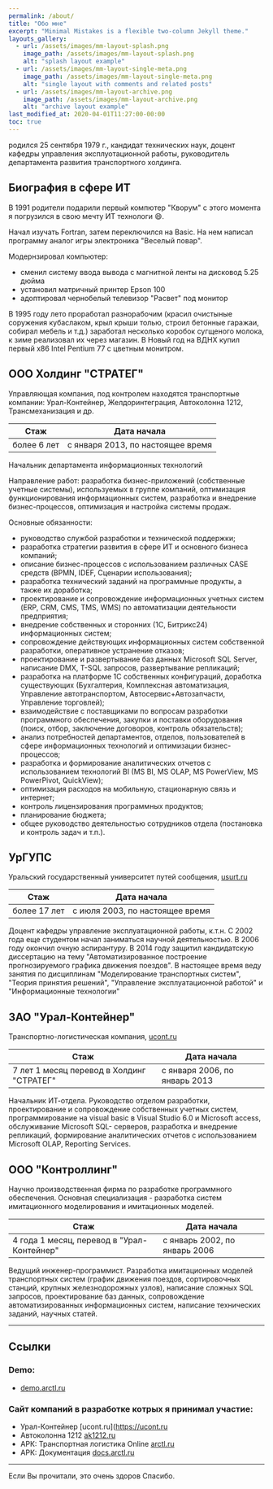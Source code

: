 ```yaml
---
permalink: /about/
title: "Обо мне"
excerpt: "Minimal Mistakes is a flexible two-column Jekyll theme."
layouts_gallery:
  - url: /assets/images/mm-layout-splash.png
    image_path: /assets/images/mm-layout-splash.png
    alt: "splash layout example"
  - url: /assets/images/mm-layout-single-meta.png
    image_path: /assets/images/mm-layout-single-meta.png
    alt: "single layout with comments and related posts"
  - url: /assets/images/mm-layout-archive.png
    image_path: /assets/images/mm-layout-archive.png
    alt: "archive layout example"
last_modified_at: 2020-04-01T11:27:00-00:00
toc: true
---
```


родился 25 сентября 1979 г.,
кандидат технических наук, доцент кафедры управления эксплуотационной работы,
руководитель департамента развития транспортного холдинга.

## Биография в сфере ИТ

В 1991 родители подарили первый компютер "Кворум"
с этого момента я погрузился в свою мечту ИТ технологи :smile:.

Начал изучать Fortran, затем переключился на Basic.
На нем написал программу аналог игры электроника "Веселый повар".

Модернзировал компьютер:
- сменил систему ввода вывода с магнитной ленты на дисковод 5.25 дюйма
- установил матричный принтер Epson 100
- адоптировал чернобелый телевизор "Расвет" под монитор

В 1995 году лето проработал разнорабочим (красил очистыные соружения кубаслаком, крыл крыши толью, строил бетонные гаражаи, собирал мебель и т.д.) заработал несколько коробок сугщеного молока, к зиме реализовал их через магазин.
В Новый год на ВДНХ купил первый x86 Intel Pentium 77 с цветным монитром.

## ООО Холдинг "СТРАТЕГ"

Управляющая компания, под контролем находятся транспортные компании: Урал-Контейнер, Желдоринтеграция, Автоколонна 1212, Трансмеханизация и др.

| Стаж | Дата начала |
| --- | --- |
| более 6 лет | с января 2013, по настоящее время |

Начальник департамента информационных технологий

Направление работ: разработка бизнес-приложений (собственные учетные системы), используемых в группе компаний, оптимизация функционирования информационных систем, разработка и внедрение бизнес-процессов, оптимизация и настройка системы продаж.

Основные обязанности:
- руководство службой разработки и технической поддержки;
- разработка стратегии развития в сфере ИТ и основного бизнеса компаний;
- описание бизнес-процессов с использованием различных CASE средств
  (BPMN, IDEF, Сценарии использования);
- разработка технический заданий на программные продукты, а также их доработка;
- проектирование и сопровождение информационных учетных систем
   (ERP, CRM, CMS, TMS, WMS) по автоматизации деятельности предприятия;
- внедрение собственных и сторонних (1С, Битрикс24) информационных систем;
- сопровождение действующих информационных систем собственной разработки,
  оперативное устранение отказов;
- проектирование и развертывание баз данных Microsoft SQL Server,
  написание DMX, T-SQL запросов, развертывание репликаций;
- разработка на платформе 1С собственных конфигураций, доработка существующих
   (Бухгалтерия, Комплексная автоматизация, Управление автотранспортом,
   Автосервис+Автозапчасти, Управление торговлей);
- взаимодействие с поставщиками по вопросам разработки программного обеспечения,
   закупки и поставки оборудования  (поиск, отбор, заключение договоров, контроль обязательств);
- анализ потребностей департаментов, отделов,
  пользователей в сфере информационных технологий и
  оптимизации бизнес-процессов;
- разработка и формирование аналитических отчетов с использованием технологий BI
  (MS BI, MS OLAP, MS PowerView, MS PowerPivot, QuickView);
- оптимизация расходов на мобильную, стационарную связь и интернет;
- контроль лицензирования программных продуктов;
- планирование бюджета;
- общее руководство деятельностью сотрудников отдела (постановка и контроль задач и т.п.).

## УрГУПС

Уральский государственный университет путей сообщения, [usurt.ru](https://usurt.ru)

| Стаж | Дата начала |
| --- | --- |
| более 17 лет | с июля 2003, по настоящее время |

Доцент кафедры управление эксплуатационной работы, к.т.н.
С 2002 года еще студентом начал заниматься научной деятельностью.
В 2006 году окончил очную аспирантуру. В 2014 году защитил кандидатскую диссертацию на тему "Автоматизированное построение прогнозируемого графика движения поездов". В настоящее время веду занятия по дисциплинам "Моделирование транспортных систем", "Теория принятия решений", "Управление эксплуатационной работой" и "Информационные технологии"

## ЗАО "Урал-Контейнер"

Транспортно-логистическая компания, [ucont.ru](https://ucont.ru)

| Стаж | Дата начала |
| --- | --- |
| 7 лет 1 месяц перевод в Холдинг "СТРАТЕГ" | с января 2006, по январь 2013 |

Начальник ИТ-отдела.
Руководство отделом разработки, проектирование и сопровождение собственных учетных систем, программирование на visual basic в Visual Studio 6.0 и Microsoft access, обслуживание Microsoft SQL- серверов, разработка и внедрение репликаций, формирование аналитических отчетов с использованием Microsoft OLAP, Reporting Services.

## ООО "Контроллинг"

Научно производственная фирма по разработке программного обеспечения.
Основная специализация - разработка систем имитационного моделирования и имитационных моделей.

| Стаж | Дата начала |
| --- | --- |
| 4 года 1 месяц, перевод в "Урал-Контейнер" | c январь 2002, по январь 2006 |

Ведущий инженер-программист.
Разработка имитационных моделей транспортных систем (график движения поездов, сортировочных станций, крупных железнодорожных узлов), написание сложных SQL запросов, проектирование баз данных, сопровождение автоматизированных информационных систем, написание технических заданий, научных статей.


---

## Ссылки

### Demo:

- [demo.arctl.ru](https://demo.arctl.ru)

### Сайт компаний в разработке котрых я принимал участие:

- Урал-Контейнер [ucont.ru](https://ucont.ru
- Автоколонна 1212 [ak1212.ru](https://ak1212.ru)
- АРК: Транспортная логистика Online [arctl.ru](http://arctl.ru)
- АРК: Документация [docs.arctl.ru](http://docs.arctl.ru)

---

Если Вы прочитали, это очень здоров Спасибо.
